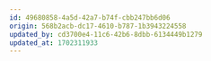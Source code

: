 ```yaml
---
id: 49680858-4a5d-42a7-b74f-cbb247bb6d06
origin: 568b2acb-dc17-4610-b787-1b3943224558
updated_by: cd3700e4-11c6-42b6-8dbb-6134449b1279
updated_at: 1702311933
---
```

